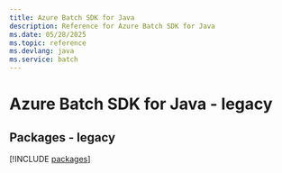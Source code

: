 ```yaml
---
title: Azure Batch SDK for Java
description: Reference for Azure Batch SDK for Java
ms.date: 05/28/2025
ms.topic: reference
ms.devlang: java
ms.service: batch
---
```

# Azure Batch SDK for Java - legacy
## Packages - legacy
[!INCLUDE [packages](batch-index.md)]